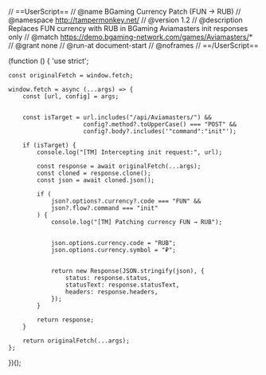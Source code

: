 // ==UserScript==
// @name         BGaming Currency Patch (FUN → RUB)
// @namespace    http://tampermonkey.net/
// @version      1.2
// @description  Replaces FUN currency with RUB in BGaming Aviamasters init responses only
// @match        https://demo.bgaming-network.com/games/Aviamasters/*
// @grant        none
// @run-at       document-start
// @noframes
// ==/UserScript==

(function () {
    'use strict';

  
    const originalFetch = window.fetch;

    window.fetch = async (...args) => {
        const [url, config] = args;

   
        const isTarget = url.includes("/api/Aviamasters/") &&
                         config?.method?.toUpperCase() === "POST" &&
                         config?.body?.includes('"command":"init"');

        if (isTarget) {
            console.log("[TM] Intercepting init request:", url);

            const response = await originalFetch(...args);
            const cloned = response.clone();
            const json = await cloned.json();

            if (
                json?.options?.currency?.code === "FUN" &&
                json?.flow?.command === "init"
            ) {
                console.log("[TM] Patching currency FUN → RUB");

 
                json.options.currency.code = "RUB";
                json.options.currency.symbol = "₽";

 
                return new Response(JSON.stringify(json), {
                    status: response.status,
                    statusText: response.statusText,
                    headers: response.headers,
                });
            }

            return response;
        }

        return originalFetch(...args);
    };
})();
